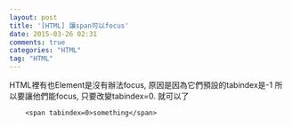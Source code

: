 ```yaml
---
layout: post
title: '[HTML] 讓span可以focus'
date: 2015-03-26 02:31
comments: true
categories: "HTML"
tag: "HTML"
---
```

HTML裡有也Element是沒有辦法focus, 原因是因為它們預設的tabindex是-1
所以要讓他們能focus, 只要改變tabindex=0. 就可以了

```
    <span tabindex=0>something</span>
```